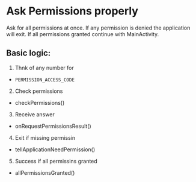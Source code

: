 # Ask Permissions properly

Ask for all permissions at once. If any permission is denied the application will exit. If all permissions granted continue with MainActivity.

## Basic logic:
1. Thnk of any number for               
  * `PERMISSION_ACCESS_CODE`
2. Check permissions                    
  * checkPermissions()
3. Receive answer
  * onRequestPermissionsResult()
4. Exit if missing permissin            
  * tellApplicationNeedPermission()
5. Success if all permissins granted    
  * allPermissionsGranted()
